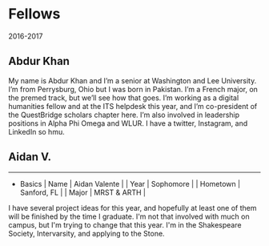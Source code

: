 # Fellows

2016-2017

## Abdur Khan

My name is Abdur Khan and I’m a senior at Washington and Lee University. I’m from Perrysburg, Ohio but I was born in Pakistan. I’m a French major, on the premed track, but we’ll see how that goes. I’m working as a digital humanities fellow and at the ITS helpdesk this year, and I’m co-president of the QuestBridge scholars chapter here. I’m also involved in leadership positions in Alpha Phi Omega and WLUR. I have a twitter, Instagram, and LinkedIn so hmu.

## Aidan V.
---
* Basics
| Name | Aidan Valente |
| Year | Sophomore |
| Hometown | Sanford, FL |
| Major | MRST & ARTH |

I have several project ideas for this year, and hopefully at least one of them will be finished by the time I graduate.
I'm not that involved with much on campus, but I'm trying to change that this year. I'm in the Shakespeare Society, Intervarsity, and applying to the Stone.
